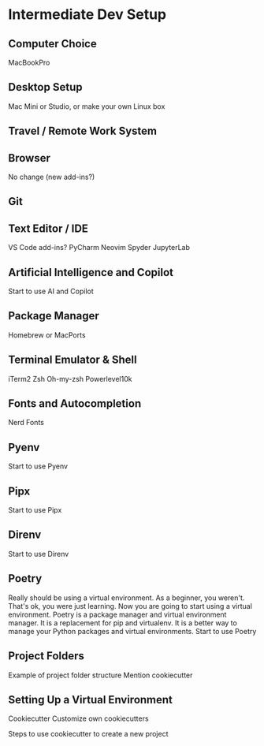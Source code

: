 # Intermediate Dev Setup

## Computer Choice
MacBookPro


## Desktop Setup
Mac Mini or Studio, or make your own Linux box

## Travel / Remote Work System


## Browser
No change (new add-ins?)

## Git

## Text Editor / IDE
VS Code add-ins?
PyCharm
Neovim
Spyder
JupyterLab


## Artificial Intelligence and Copilot
Start to use AI and Copilot


## Package Manager
Homebrew or MacPorts

## Terminal Emulator & Shell
iTerm2
Zsh
Oh-my-zsh
Powerlevel10k


## Fonts and Autocompletion
Nerd Fonts

## Pyenv
Start to use Pyenv

## Pipx
Start to use Pipx

## Direnv
Start to use Direnv

## Poetry
Really should be using a virtual environment. As a beginner, you weren't. That's ok, you were just learning. Now you are going to start using a virtual environment. Poetry is a package manager and virtual environment manager. It is a replacement for pip and virtualenv. It is a better way to manage your Python packages and virtual environments.
Start to use Poetry

## Project Folders
Example of project folder structure
Mention cookiecutter

## Setting Up a Virtual Environment
Cookiecutter
Customize own cookiecutters

Steps to use cookiecutter to create a new project
